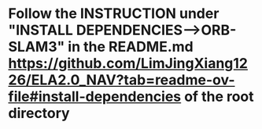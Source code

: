# Follow the INSTRUCTION under "INSTALL DEPENDENCIES-->ORB-SLAM3" in the README.md <https://github.com/LimJingXiang1226/ELA2.0_NAV?tab=readme-ov-file#install-dependencies> of the root directory
